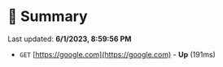 # 📖 Summary
Last updated: **6/1/2023, 8:59:56 PM**

- `GET` [https://google.com](https://google.com) - **Up** (191ms)
